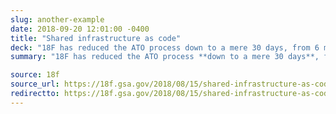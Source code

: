 ```yaml
---
slug: another-example
date: 2018-09-20 12:01:00 -0400
title: "Shared infrastructure as code"
deck: "18F has reduced the ATO process down to a mere 30 days, from 6 months. Learn more how they're doing it."
summary: "18F has reduced the ATO process **down to a mere 30 days**, from 6 months. Learn more how they're doing it."

source: 18f
source_url: https://18f.gsa.gov/2018/08/15/shared-infrastructure-as-code/
redirectto: https://18f.gsa.gov/2018/08/15/shared-infrastructure-as-code/
---
```

